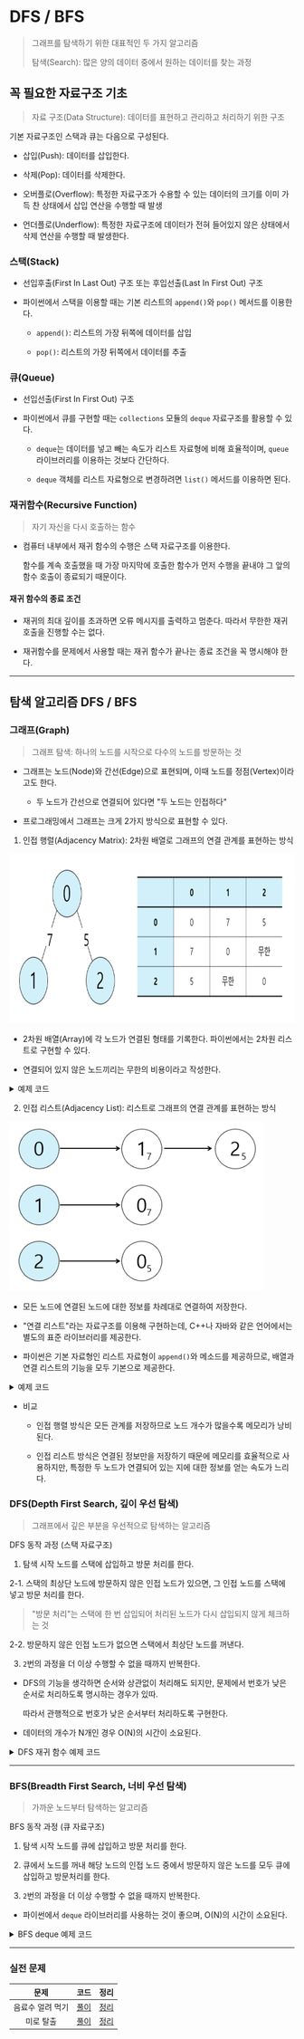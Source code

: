 # DFS / BFS

> 그래프를 탐색하기 위한 대표적인 두 가지 알고리즘
>
> 탐색(Search): 많은 양의 데이터 중에서 원하는 데이터를 찾는 과정

## 꼭 필요한 자료구조 기초

> 자료 구조(Data Structure): 데이터를 표현하고 관리하고 처리하기 위한 구조

기본 자료구조인 스택과 큐는 다음으로 구성된다.

- 삽입(Push): 데이터를 삽입한다.

- 삭제(Pop): 데이터를 삭제한다.

- 오버플로(Overflow): 특정한 자료구조가 수용할 수 있는 데이터의 크기를 이미 가득 찬 상태에서 삽입 연산을 수행할 때 발생
- 언더플로(Underflow): 특정한 자료구조에 데이터가 전혀 들어있지 않은 상태에서 삭제 연산을 수행할 때 발생한다.

### 스택(Stack)

- 선입후출(First In Last Out) 구조 또는 후입선출(Last In First Out) 구조

- 파이썬에서 스택을 이용할 때는 기본 리스트의 `append()`와 `pop()` 메서드를 이용한다.

  - `append()`: 리스트의 가장 뒤쪽에 데이터를 삽입

  - `pop()`: 리스트의 가장 뒤쪽에서 데이터를 추출

### 큐(Queue)

- 선입선출(First In First Out) 구조

- 파이썬에서 큐를 구현할 때는 `collections` 모듈의 `deque` 자료구조를 활용할 수 있다.

  - `deque`는 데이터를 넣고 빼는 속도가 리스트 자료형에 비해 효율적이며, `queue` 라이브러리를 이용하는 것보다 간단하다.

  - `deque` 객체를 리스트 자료형으로 변경하려면 `list()` 메서드를 이용하면 된다.

### 재귀함수(Recursive Function)

> 자기 자신을 다시 호출하는 함수

- 컴퓨터 내부에서 재귀 함수의 수행은 스택 자료구조를 이용한다.

  함수를 계속 호출했을 때 가장 마지막에 호출한 함수가 먼저 수행을 끝내야 그 앞의 함수 호출이 종료되기 때문이다.

#### 재귀 함수의 종료 조건

- 재귀의 최대 깊이를 초과하면 오류 메시지를 출력하고 멈춘다. 따라서 무한한 재귀 호출을 진행할 수는 없다.

- 재귀함수를 문제에서 사용할 때는 재귀 함수가 끝나는 종료 조건을 꼭 명시해야 한다.

---

## 탐색 알고리즘 DFS / BFS

### 그래프(Graph)

> 그래프 탐색: 하나의 노드를 시작으로 다수의 노드를 방문하는 것

- 그래프는 노드(Node)와 간선(Edge)으로 표현되며, 이때 노드를 정점(Vertex)이라고도 한다.

  - 두 노드가 간선으로 연결되어 있다면 "두 노드는 인접하다"

- 프로그래밍에서 그래프는 크게 2가지 방식으로 표현할 수 있다.

1. 인접 행렬(Adjacency Matrix): 2차원 배열로 그래프의 연결 관계를 표현하는 방식

  <img alt="Adjacency_Matrix" src="./images/Adjacency_Matrix.png" height="300" />

- 2차원 배열(Array)에 각 노드가 연결된 형태를 기록한다. 파이썬에서는 2차원 리스트로 구현할 수 있다.

- 연결되어 있지 않은 노드끼리는 무한의 비용이라고 작성한다.

<details>
  <summary>예제 코드</summary>

```python
# 무한의 비용 선언
INF = 999999999

# 2차원 리스트를 이용해 인접 행렬 표현
graph = [
    [0, 7, 5],
    [7, 0, INF],
    [5, INF, 0]
]

print(graph)
```

- 출력 코드
  `[[0, 7, 5], [7, 0, 999999999], [5, 999999999, 0]]`

</details>
  
2. 인접 리스트(Adjacency List): 리스트로 그래프의 연결 관계를 표현하는 방식

  <img alt="Adjacency_List" src="./images/Adjacency_List.png" height="300" />

- 모든 노드에 연결된 노드에 대한 정보를 차례대로 연결하여 저장한다.

- "연결 리스트"라는 자료구조를 이용해 구현하는데, C++나 자바와 같은 언어에서는 별도의 표준 라이브러리를 제공한다.

- 파이썬은 기본 자료형인 리스트 자료형이 `append()`와 메소드를 제공하므로, 배열과 연결 리스트의 기능을 모두 기본으로 제공한다.

<details>
  <summary>예제 코드</summary>

```python
# 행(Row)이 3개인 2차원 리스트로 인접 리스트 표현
graph = [[] for _ in range(3)]

# 노드 0에 연결된 노드 정보 저장 (노드, 거리)
graph[0].append((1, 7))
graph[0].append((2, 5))

# 노드 1에 연결된 노드 정보 저장 (노드, 거리)
graph[1].append((0, 7))

# 노드 2에 연결된 노드 정보 저장 (노드, 거리)
graph[2].append((0, 5))

print(graph)
```

- 출력 코드
  `[[(1, 7), (2, 5)], [(0, 7)], [(0, 5)]]`

</details>

- 비교

  - 인접 행렬 방식은 모든 관계를 저장하므로 노드 개수가 많을수록 메모리가 낭비된다.

  - 인접 리스트 방식은 연결된 정보만을 저장하기 때문에 메모리를 효율적으로 사용하지만,
    특정한 두 노드가 연결되어 있는 지에 대한 정보를 얻는 속도가 느리다.

### DFS(Depth First Search, 깊이 우선 탐색)

> 그래프에서 깊은 부분을 우선적으로 탐색하는 알고리즘

DFS 동작 과정 (스택 자료구조)

1. 탐색 시작 노드를 스택에 삽입하고 방문 처리를 한다.

2-1. 스택의 최상단 노드에 방문하지 않은 인접 노드가 있으면, 그 인접 노드를 스택에 넣고 방문 처리를 한다.

> "방문 처리"는 스택에 한 번 삽입되어 처리된 노드가 다시 삽입되지 않게 체크하는 것

2-2. 방문하지 않은 인접 노드가 없으면 스택에서 최상단 노드를 꺼낸다.

3. `2`번의 과정을 더 이상 수행할 수 없을 때까지 반복한다.

- DFS의 기능을 생각하면 순서와 상관없이 처리해도 되지만, 문제에서 번호가 낮은 순서로 처리하도록 명시하는 경우가 있따.

  따라서 관행적으로 번호가 낮은 순서부터 처리하도록 구현한다.

- 데이터의 개수가 N개인 경우 O(N)의 시간이 소요된다.

<details>
<summary>DFS 재귀 함수 예제 코드</summary>

```python
# DFS 메서드 정의
def dfs(graph, v, visited):
    # 현재 노드를 방문 처리
    visited[v] = True
    print(v, end=" ")

    # 현재 노드와 연결된 다른 노드를 방문
    for i in graph[v]:
        if not visited[i]:
            dfs(graph, i, visited)

# 각 노드가 연결된 정보: 2차원 리스트
graph = [
    [],
    [2, 3, 8],
    [1, 7],
    [1, 4, 5],
    [3, 5],
    [3, 4],
    [7],
    [2, 6, 8],
    [1, 7]
]

# 각 노드의 방문 정보: 1차원 리스트
visited = [False] * 9

# DFS 함수 호출
dfs(graph, 1, visited)
```

- 출력

`1 2 7 6 8 3 4 5`

</details>

---

### BFS(Breadth First Search, 너비 우선 탐색)

> 가까운 노드부터 탐색하는 알고리즘

BFS 동작 과정 (큐 자료구조)

1. 탐색 시작 노드를 큐에 삽입하고 방문 처리를 한다.

2. 큐에서 노드를 꺼내 해당 노드의 인접 노드 중에서 방문하지 않은 노드를 모두 큐에 삽입하고 방문처리를 한다.

3. `2`번의 과정을 더 이상 수행할 수 없을 때까지 반복한다.

- 파이썬에서 `deque` 라이브러리를 사용하는 것이 좋으며, O(N)의 시간이 소요된다.

<details>
<summary>BFS deque 예제 코드</summary>

```python
from collections import deque

# BFS 메서드 정의
def bfs(graph, start, visited):
    # 큐(Queue) 구현을 위해 deque 라이브러리 사용
    queue = deque([start])
    # 현재 노드 방문 처리
    visited[start] = True

    # 큐가 빌 때까지 반복
    while queue:
        # 큐에서 하나의 원소를 뽑아 출력
        v = queue.popleft()
        print(v, end=" ")
        # 해당 원소와 연결된, 아직 방문하지 않은 원소를 큐에 삽입
        for i in graph[v]:
            if not visited[i]:
                queue.append(i)
                visited[i] = True

# 각 노드가 연결된 정보: 2차원 리스트
graph = [
    [],
    [2, 3, 8],
    [1, 7],
    [1, 4, 5],
    [3, 5],
    [3, 4],
    [7],
    [2, 6, 8],
    [1, 7]
]

# 각 노드의 방문 정보: 1차원 리스트
visited = [False] * 9

# BFS 함수 호출
bfs(graph, 1, visited)
```

- 출력

`1 2 3 8 7 4 5 6 `

</details>

---

### 실전 문제

|       문제       |          코드           |            정리             |
| :--------------: | :---------------------: | :-------------------------: |
| 음료수 얼려 먹기 | [풀이](/example/4-1.py) | [정리](/example/4-1_sol.md) |
|    미로 탈출     | [풀이](/example/4-2.py) | [정리](/example/4-2_sol.md) |
